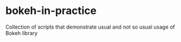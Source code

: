 # bokeh-in-practice
Collection of scripts that demonstrate usual and not so usual usage of Bokeh library

